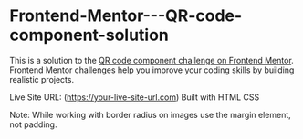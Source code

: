 # Frontend-Mentor---QR-code-component-solution
This is a solution to the [QR code component challenge on Frontend Mentor](https://www.frontendmentor.io/challenges/qr-code-component-iux_sIO_H). Frontend Mentor challenges help you improve your coding skills by building realistic projects. 

Live Site URL: (https://your-live-site-url.com)
Built with
HTML
CSS


Note: While working with border radius on images use the margin element, not padding.
